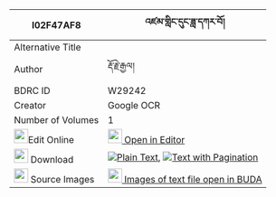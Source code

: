 |I02F47AF8|འཛམ་གླིང་དུང་ཟླ་དཀར་བོ། 
| --- | --- 
|Alternative Title |
|Author| རྡོ་རྗེ་རྒྱལ།
|BDRC ID | W29242
|Creator | Google OCR
|Number of Volumes| 1
|<img width="25" src="https://img.icons8.com/color/25/000000/edit-property.png">Edit Online| [<img width="25" src="https://avatars.githubusercontent.com/u/45091458?s=200&v=4"> Open in Editor](http://editor.openpecha.org/I02F47AF8)
|<img width="25" src="https://img.icons8.com/fluent/48/000000/download-2.png"/>  Download | [![](https://img.icons8.com/color/20/000000/txt.png)Plain Text](https://github.com/Openpecha/I02F47AF8/releases/download/v2/dzamling_dung_dakarwo_plain_I02F47AF8.zip), [![](https://img.icons8.com/color/20/000000/txt.png)Text with Pagination](https://github.com/Openpecha/I02F47AF8/releases/download/v2/dzamling_dung_dakarwo_pages_I02F47AF8.zip)
|<img width="25" src="https://img.icons8.com/plasticine/100/000000/pictures-folder.png"/>  Source Images | [<img width="25" src="https://library.bdrc.io/icons/BUDA-small.svg"> Images of text file open in BUDA](https://library.bdrc.io/show/bdr:W29242)